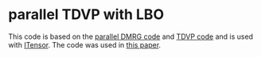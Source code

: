 # parallel TDVP with LBO
This code is based on the [parallel DMRG code](https://github.com/emstoudenmire/parallelDMRG) and [TDVP code](https://github.com/ITensor/TDVP) and is used with 
[ITensor](https://github.com/ITensor/ITensor). The code was used in [this paper](https://journals.aps.org/prb/abstract/10.1103/PhysRevB.106.155129). 
